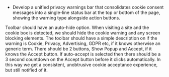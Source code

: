 

- Develop a unified privacy warnings bar that consolidates cookie consent messages into a single-line status bar at the top or bottom of the page, showing the warning type alongside action buttons.

Toolbar should have an auto-hide option.
When visiting a site and the cookie box is detected, we should hide the cookie warning and any screen blocking elements. 
The toolbar should have a simple description on if the warning is Cookie, Privacy, Advertising, GDPR etc, if it knows otherwise an generic term.
There should be 2 buttons, Show Popup and Accept, if it knows the Accept button.
If auto-accept is selected then there should be a 3 second countdown on the Accept button before it clicks automatically.
In this way we get a consistent, unobtrusive cookie acceptance experience, but still notified of it.